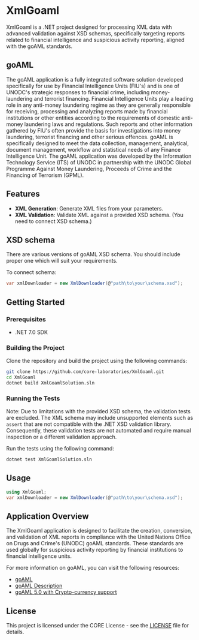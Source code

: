 # XmlGoaml

XmlGoaml is a .NET project designed for processing XML data with advanced validation against XSD schemas, specifically targeting reports related to financial intelligence and suspicious activity reporting, aligned with the goAML standards.

## goAML

The goAML application is a fully integrated software solution developed specifically for use by Financial Intelligence Units (FIU's) and is one of UNODC's strategic responses to financial crime, including money-laundering and terrorist financing. Financial Intelligence Units play a leading role in any anti-money laundering regime as they are generally responsible for receiving, processing and analyzing reports made by financial institutions or other entities according to the requirements of domestic anti-money laundering laws and regulations. Such reports and other information gathered by FIU's often provide the basis for investigations into money laundering, terrorist financing and other serious offences. goAML is specifically designed to meet the data collection, management, analytical, document management, workflow and statistical needs of any Finance Intelligence Unit. The goAML application was developed by the Information Technology Service (ITS) of UNODC in partnership with the UNODC Global Programme Against Money Laundering, Proceeds of Crime and the Financing of Terrorism (GPML).

## Features

- **XML Generation**: Generate XML files from your parameters.
- **XML Validation**: Validate XML against a provided XSD schema. (You need to connect XSD schema.)

## XSD schema

There are various versions of goAML XSD schema. You should include proper one which will suit your requirements.

To connect schema:

```csharp
var xmlDownloader = new XmlDownloader(@"path\to\your\schema.xsd");
```

## Getting Started

### Prerequisites

- .NET 7.0 SDK

### Building the Project

Clone the repository and build the project using the following commands:

```bash
git clone https://github.com/core-laboratories/XmlGoaml.git
cd XmlGoaml
dotnet build XmlGoamlSolution.sln
```

### Running the Tests

Note: Due to limitations with the provided XSD schema, the validation tests are excluded. The XML schema may include unsupported elements such as `assert` that are not compatible with the .NET XSD validation library. Consequently, these validation tests are not automated and require manual inspection or a different validation approach.

Run the tests using the following command:

```bash
dotnet test XmlGoamlSolution.sln
```

## Usage

```csharp
using XmlGoaml;
var xmlDownloader = new XmlDownloader(@"path\to\your\schema.xsd");
```

## Application Overview

The XmlGoaml application is designed to facilitate the creation, conversion, and validation of XML reports in compliance with the United Nations Office on Drugs and Crime's (UNODC) goAML standards. These standards are used globally for suspicious activity reporting by financial institutions to financial intelligence units.

For more information on goAML, you can visit the following resources:

- [goAML](https://www.unodc.org/unodc/en/global-it-products/goaml.html)
- [goAML Description](https://unite.un.org/goaml/content/description)
- [goAML 5.0 with Crypto-currency support](https://unite.un.org/goportfolio/news/unodc-publishes-landmark-release-goaml-50)

## License

This project is licensed under the CORE License - see the [LICENSE](LICENSE) file for details.
